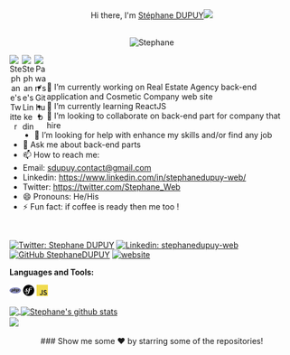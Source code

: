 <div align="center"

  <h1>Hi there, I'm <a href="http://portfolio.webtechbysteph.com/">Stéphane DUPUY</a><img src="https://media.giphy.com/media/hvRJCLFzcasrR4ia7z/giphy.gif" width="25px"></h1> 
  
  </br>
  </br>
   
  <p> <img src="https://komarev.com/ghpvc/?username=StephaneDUPUY&label=Views&color=blue&style=plastic" alt="Stephane" /> </p>

  <a href="https://twitter.com/Stephane_Web">
    <img align="left" alt="Stephane's Twitter" width="22px" src="https://cdn.jsdelivr.net/npm/simple-icons@v3/icons/twitter.svg" />
  </a>
  <a href="https://linkedin.com/in//stephanedupuy-web">
    <img align="left" alt="Stephane's Linkedin" width="22px" src="https://cdn.jsdelivr.net/npm/simple-icons@v3/icons/linkedin.svg" />
  </a>
  <a href="https://github.com/StephaneDUPUY">
    <img align="left" alt="Pawan's Github" width="22px" src="https://cdn.jsdelivr.net/npm/simple-icons@v3/icons/github.svg" />
  </a>
  
</div>

</br>
</br>

*   🔭 I’m currently working on Real Estate Agency back-end application and Cosmetic Company web site
*   🌱 I’m currently learning ReactJS
*   👯 I’m looking to collaborate on back-end part for company that hire
*   🤔 I’m looking for help with enhance my skills and/or find any job
*   💬 Ask me about back-end parts
*   📫 How to reach me:
  *   Email: sdupuy.contact@gmail.com
  *   Linkedin: https://www.linkedin.com/in/stephanedupuy-web/
  *   Twitter: https://twitter.com/Stephane_Web
*   😄 Pronouns: He/His
*   ⚡ Fun fact: if coffee is ready then me too !

</br>

[![Twitter: Stephane DUPUY](https://img.shields.io/twitter/follow/Stephane_Web?style=social)](https://twitter.com/Stephane_Web)
[![Linkedin: stephanedupuy-web](https://img.shields.io/badge/-stephanedupuy-blue?style=flat-square&logo=Linkedin&logoColor=white&link=https://www.linkedin.com/in/stephanedupuy-web/)](https://www.linkedin.com/in/stephanedupuy-web/)
[![GitHub StephaneDUPUY](https://img.shields.io/github/followers/StephaneDUPUY?label=follow&style=social)](https://github.com/StephaneDUPUY)
[![website](https://img.shields.io/badge/PortfolioWebsite-portfolio.webtechbysteph.com/-2648ff?style=flat-square&logo=google-chrome)](http://portfolio.webtechbysteph.com/)

**Languages and Tools:**  

<code><img height="20" src="https://raw.githubusercontent.com/github/explore/80688e429a7d4ef2fca1e82350fe8e3517d3494d/topics/php/php.png"></code>
<code><img height="20" src="https://raw.githubusercontent.com/github/explore/80688e429a7d4ef2fca1e82350fe8e3517d3494d/topics/symfony/symfony.png"></code>
<code><img height="20" src="https://raw.githubusercontent.com/github/explore/80688e429a7d4ef2fca1e82350fe8e3517d3494d/topics/javascript/javascript.png"></code>

<a href="https://github.com/StephaneDUPUY">
  <img align="center" src="https://github-readme-stats.vercel.app/api/top-langs/?username=StephaneDUPUY&theme=light&hide_langs_below=1" />
</a>
<a href="https://github.com/StephaneDUPUY">
 <img align="center" src="https://github-readme-stats.vercel.app/api?username=StephaneDUPUY&show_icons=true&theme=light&line_height=27" alt="Stephane's github stats"/>
</a>

</br>

<a href="https://github.com/StephaneDUPUY/openlibrariesV2.2">
  <img align="center" src="https://github-readme-stats.vercel.app/api/pin/?username=StephaneDUPUY&repo=openlibrariesV2.2&theme=light" />
</a>

</br>

<div align="center">
  </br>
  ### Show me some ❤️ by starring some of the repositories!
</div>
